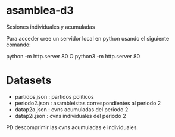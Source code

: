 # asamblea-d3
Sesiones individuales  y acumuladas

Para acceder cree un servidor local en python usando el siguiente comando:

python -m http.server 80 
O
python3 -m http.server 80

# Datasets
- partidos.json : partidos politicos
- periodo2.json : asambleistas correspondientes al periodo 2
- datap2a.json  : cvns acumuladas del periodo 2
- datap2i.json  : cvns individuales del periodo 2

PD
descomprimir las cvns acumuladas e individuales.
